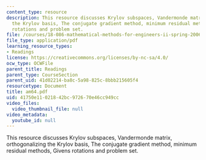 ```yaml
---
content_type: resource
description: This resource discusses Krylov subspaces, Vandermonde matrix, orthogonalizing
  the Krylov basis, The conjugate gradient method, minimum residual methods, Givens
  rotations and problem set.
file: /courses/18-086-mathematical-methods-for-engineers-ii-spring-2006/41750e11021842bc972670e46cc949cc_am64.pdf
file_type: application/pdf
learning_resource_types:
- Readings
license: https://creativecommons.org/licenses/by-nc-sa/4.0/
ocw_type: OCWFile
parent_title: Readings
parent_type: CourseSection
parent_uid: 41d02214-ba8c-5a98-825c-8bbb215605f4
resourcetype: Document
title: am64.pdf
uid: 41750e11-0218-42bc-9726-70e46cc949cc
video_files:
  video_thumbnail_file: null
video_metadata:
  youtube_id: null
---
```

This resource discusses Krylov subspaces, Vandermonde matrix, orthogonalizing the Krylov basis, The conjugate gradient method, minimum residual methods, Givens rotations and problem set.